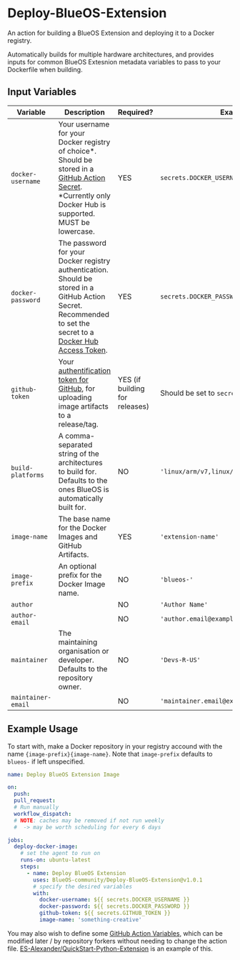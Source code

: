 # Deploy-BlueOS-Extension
An action for building a BlueOS Extension and deploying it to a Docker registry.

Automatically builds for multiple hardware architectures, and provides inputs for common BlueOS Extesnion metadata variables to pass to your Dockerfile when building.

## Input Variables

| Variable | Description | Required? | Example |
|---|---|---|---|
`docker-username` | Your username for your Docker registry of choice*.<br>Should be stored in a [GitHub Action Secret](https://docs.github.com/en/actions/security-guides/using-secrets-in-github-actions#creating-secrets-for-a-repository).<br>*Currently only Docker Hub is supported.<br>MUST be lowercase. | YES | `secrets.DOCKER_USERNAME`
`docker-password` | The password for your Docker registry authentication.<br>Should be stored in a GitHub Action Secret.<br>Recommended to set the secret to a [Docker Hub Access Token](https://docs.docker.com/docker-hub/access-tokens/). | YES | `secrets.DOCKER_PASSWORD`
`github-token` | Your [authentification token for GitHub](https://docs.github.com/en/actions/security-guides/automatic-token-authentication), for uploading image artifacts to a release/tag. | YES (if building for releases) | Should be set to `secrets.GITHUB_TOKEN`
`build-platforms` | A comma-separated string of the architectures to build for.<br>Defaults to the ones BlueOS is automatically built for. | NO | `'linux/arm/v7,linux/arm64/v8,linux/amd64'`
`image-name` | The base name for the Docker Images and GitHub Artifacts. | YES | `'extension-name'`
`image-prefix` | An optional prefix for the Docker Image name. | NO | `'blueos-'`
`author` | | NO | `'Author Name'`
`author-email` | | NO | `'author.email@example.com'`
`maintainer` | The maintaining organisation or developer.<br> Defaults to the repository owner. | NO | `'Devs-R-US'`
`maintainer-email` | | NO | `'maintainer.email@example.com'`

## Example Usage

To start with, make a Docker repository in your registry accound with the name `{image-prefix}{image-name}`. Note that `image-prefix` defaults to `blueos-` if left unspecified.

```action.yml
name: Deploy BlueOS Extension Image

on:
  push:
  pull_request:
  # Run manually
  workflow_dispatch:
  # NOTE: caches may be removed if not run weekly
  #  -> may be worth scheduling for every 6 days

jobs:
  deploy-docker-image:
    # set the agent to run on
    runs-on: ubuntu-latest
    steps:
      - name: Deploy BlueOS Extension
        uses: BlueOS-community/Deploy-BlueOS-Extension@v1.0.1
        # specify the desired variables
        with:
          docker-username: ${{ secrets.DOCKER_USERNAME }}
          docker-password: ${{ secrets.DOCKER_PASSWORD }}
          github-token: ${{ secrets.GITHUB_TOKEN }}
          image-name: 'something-creative'
```

You may also wish to define some [GitHub Action Variables](https://docs.github.com/en/actions/learn-github-actions/variables), which can be modified later / by repository forkers without needing to change the action file. [ES-Alexander/QuickStart-Python-Extension](https://github.com/ES-Alexander/QuickStart-Python-Extension/blob/main/.github/workflows/deploy.yml) is an example of this.
